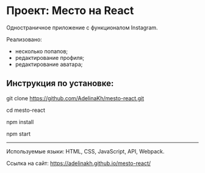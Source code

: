 # Проект: Место на React

Одностраничное приложение с функционалом Instagram.

Реализовано:
 - несколько попапов; 
 - редактирование профиля; 
 - редактирование аватара; 


## Инструкция по установке:


git clone https://github.com/AdelinaKh/mesto-react.git

cd mesto-react

npm install

npm start



---
Используемые языки: HTML, CSS, JavaScript, API, Webpack.

Ссылка на сайт:  https://adelinakh.github.io/mesto-react/
